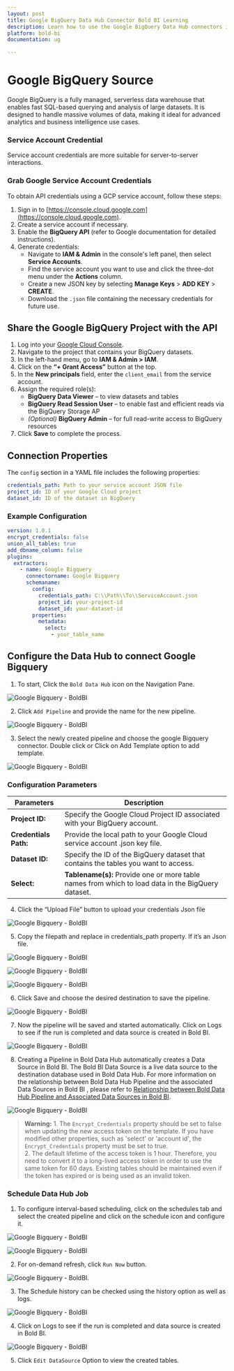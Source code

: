 ```yaml
---
layout: post
title: Google BigQuery Data Hub Connector Bold BI Learning
description: Learn how to use the Google BigQuery Data Hub connectors in Bold BI Enterprise Edition. Discover simple steps to integrate and analyze your BigQuery datasets with ease.
platform: bold-bi
documentation: ug

---
```


# Google BigQuery Source

Google BigQuery is a fully managed, serverless data warehouse that enables fast SQL-based querying and analysis of large datasets. It is designed to handle massive volumes of data, making it ideal for advanced analytics and business intelligence use cases.

### Service Account Credential

Service account credentials are more suitable for server-to-server interactions.

### Grab Google Service Account Credentials

To obtain API credentials using a GCP service account, follow these steps:

1. Sign in to [https://console.cloud.google.com](https://console.cloud.google.com).
2. Create a service account if necessary.
3. Enable the **BigQuery API** (refer to Google documentation for detailed instructions).
4. Generate credentials:
   - Navigate to **IAM & Admin** in the console's left panel, then select **Service Accounts**.
   - Find the service account you want to use and click the three-dot menu under the **Actions** column.
   - Create a new JSON key by selecting **Manage Keys** > **ADD KEY** > **CREATE**.
   - Download the `.json` file containing the necessary credentials for future use.

## Share the Google BigQuery Project with the API


1. Log into your [Google Cloud Console](https://console.cloud.google.com).
2. Navigate to the project that contains your BigQuery datasets.
3. In the left-hand menu, go to **IAM & Admin > IAM**.
4. Click on the **“+ Grant Access”** button at the top.
5. In the **New principals** field, enter the `client_email` from the service account.
6. Assign the required role(s):
   - **BigQuery Data Viewer** – to view datasets and tables
   - **BigQuery Read Session User** – to enable fast and efficient reads via the BigQuery Storage AP
   - *(Optional)* **BigQuery Admin** – for full read-write access to BigQuery resources
7. Click **Save** to complete the process.


## Connection Properties

The `config` section in a YAML file includes the following properties:

```yaml
credentials_path: Path to your service account JSON file  
project_id: ID of your Google Cloud project  
dataset_id: ID of the dataset in BigQuery
```


### Example Configuration

```yaml
version: 1.0.1
encrypt_credentials: false
union_all_tables: true
add_dbname_column: false
plugins:
  extractors:
    - name: Google Bigquery
      connectorname: Google Bigquery
      schemaname:
        config:
          credentials_path: C:\\Path\\To\\ServiceAccount.json
          project_id: your-project-id
          dataset_id: your-dataset-id
        properties:
          metadata:
            select:
              - your_table_name
```
## Configure the Data Hub to connect Google Bigquery

  1. To start, Click the `Bold Data Hub` icon on the Navigation Pane.

  ![Google Bigquery - BoldBI](/static/assets/working-with-etl/images/boldbi_panel.png#max-width=100%)

  2. Click `Add Pipeline` and provide the name for the new pipeline.
  
   ![Google Bigquery - BoldBI](/static/assets/working-with-etl/images/addpipeline.png#max-width=100%)
  
  3. Select the newly created pipeline and choose the google Bigquery connector. Double click or Click on Add Template option to add template.

  ![Google Bigquery - BoldBI](/static/assets/working-with-etl/images/google_bigquery_yaml.png#max-width=100%)

  ### Configuration Parameters

|  Parameters |  Description                                     |
|--------------------------------|---------------------------------------------|
| **Project ID:**                | Specify the Google Cloud Project ID associated with your BigQuery account. |
| **Credentials Path:**                 | Provide the local path to your Google Cloud service account .json key file. |
| **Dataset ID:**             |Specify the ID of the BigQuery dataset that contains the tables you want to access. |
| **Select:**                  |    **Tablename(s):**         Provide one or more table names from which to load data in the BigQuery dataset. |
  
  4. Click the “Upload File” button to upload your credentials Json file

  ![Google Bigquery - BoldBI](/static/assets/working-with-etl/images/uploadfile.png#max-width=100%)
 
  5. Copy the filepath and replace in credentials_path property. If it’s an Json file.
  
   ![Google Bigquery - BoldBI](/static/assets/working-with-etl/images/bigquery_copypath.png#max-width=100%) 
   
  ![Google Bigquery - BoldBI](/static/assets/working-with-etl/images/google_bigquery_filepath.png#max-width=100%)

  ![Google Bigquery - BoldBI](/static/assets/working-with-etl/images/google_bigquery_final_template.png#max-width=100%)

  6. Click Save and choose the desired destination to save the pipeline.
  
   ![Google Bigquery - BoldBI](/static/assets/working-with-etl/images/csv_destination.png#max-width=100%)
   
  7. Now the pipeline will be saved and started automatically. Click on Logs to see if the run is completed and data source is created in Bold BI.
  
   ![Google Bigquery - BoldBI](/static/assets/working-with-etl/images/bigquery_logs.png#max-width=100%)
  
  8. Creating a Pipeline in Bold Data Hub automatically creates a Data Source in Bold BI. The Bold BI Data Source is a live data source to the destination database used in Bold Data Hub. For more information on the relationship between Bold Data Hub Pipeline and the associated Data Sources in Bold BI , please refer to [Relationship between Bold Data Hub Pipeline and Associated Data Sources in Bold BI](https://help.boldbi.com/working-with-data-sources/working-with-bold-data-hub/relationship-between-bold-data-hub-pipeline-and-associated-data-sources-in-boldbi/).

   ![Google Bigquery - BoldBI](/static/assets/working-with-etl/images/pipeline_bigquery_created.png#max-width=100%)



>**Warning:**
    1. The `Encrypt_Credentials` property should be set to false when updating the new access token on the template. If you have modified other properties, such as 'select' or 'account id', the `Encrypt_Credentials` property must be set to true.  
    2. The default lifetime of the access token is 1 hour. Therefore, you need to convert it to a long-lived access token in order to use the same token for 60 days. Existing tables should be maintained even if the token has expired or is being used as an invalid token. 

### Schedule Data Hub Job

1. To configure interval-based scheduling, click on the schedules tab and select the created pipeline and click on the schedule icon and configure it.

![Google Bigquery - BoldBI](/static/assets/working-with-etl/images/schedule_schedules.png#max-width=100%)

![Google Bigquery - BoldBI](/static/assets/working-with-etl/images/schedule_scheduledialog.png#max-width=100%)

2. For on-demand refresh, click `Run Now` button.

![Google Bigquery - BoldBI](/static/assets/working-with-etl/images/schedule_runnow.png#max-width=100%).

3. The Schedule history can be checked using the history option as well as logs.

![Google Bigquery - BoldBI](/static/assets/working-with-etl/images/schedule_history.png#max-width=100%)

4. Click on Logs to see if the run is completed and data source is created in Bold BI. 

![Google Bigquery - BoldBI](/static/assets/working-with-etl/images/pipeline_bigquery_created.png#max-width=100%)


5. Click `Edit DataSource` Option to view the created tables.
